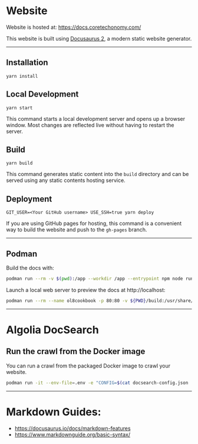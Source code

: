 # Website

Website is hosted at: https://docs.coretechonomy.com/

This website is built using [Docusaurus 2](https://docusaurus.io/), a modern static website generator.

---

## Installation

```console
yarn install
```

## Local Development

```console
yarn start
```

This command starts a local development server and opens up a browser window. Most changes are reflected live without having to restart the server.

## Build

```console
yarn build
```

This command generates static content into the `build` directory and can be served using any static contents hosting service.

## Deployment

```console
GIT_USER=<Your GitHub username> USE_SSH=true yarn deploy
```

If you are using GitHub pages for hosting, this command is a convenient way to build the website and push to the `gh-pages` branch.

---

## Podman

Build the docs with:

```bash
podman run --rm -v $(pwd):/app --workdir /app --entrypoint npm node run build
```

Launch a local web server to preview the docs at http://localhost:

```bash
podman run --rm --name ol8cookbook -p 80:80 -v ${PWD}/build:/usr/share/nginx/html:ro -d nginx
```

---

# Algolia DocSearch
## Run the crawl from the Docker image

You can run a crawl from the packaged Docker image to crawl your website.

```bash
podman run -it --env-file=.env -e "CONFIG=$(cat docsearch-config.json | jq -r tostring)" algolia/docsearch-scraper
```

---

# Markdown Guides:

- https://docusaurus.io/docs/markdown-features
- https://www.markdownguide.org/basic-syntax/
